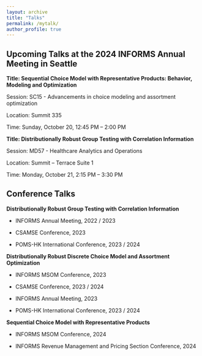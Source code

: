 ```yaml
---
layout: archive
title: "Talks"
permalink: /mytalk/
author_profile: true
---
```


Upcoming Talks at the 2024 INFORMS Annual Meeting in Seattle
-
**Title: Sequential Choice Model with Representative Products: Behavior, Modeling and Optimization**

Session: SC15 - Advancements in choice modeling and assortment optimization

Location: Summit 335

Time: Sunday, October 20, 12:45 PM – 2:00 PM

**Title: Distributionally Robust Group Testing with Correlation Information**

Session: MD57 - Healthcare Analytics and Operations

Location: Summit – Terrace Suite 1

Time: Monday, October 21, 2:15 PM – 3:30 PM


Conference Talks
-
**Distributionally Robust Group Testing with Correlation Information**

- INFORMS Annual Meeting, 2022 / 2023 

- CSAMSE Conference,	2023

- POMS-HK International Conference,	2023 / 2024

**Distributionally Robust Discrete Choice Model and Assortment Optimization**

- INFORMS MSOM Conference, 2023

- CSAMSE Conference, 2023 / 2024

- INFORMS Annual Meeting, 2023

- POMS-HK International Conference, 2023 / 2024

**Sequential Choice Model with Representative Products**

- INFORMS MSOM Conference, 2024

- INFORMS Revenue Management and Pricing Section Conference, 2024  


